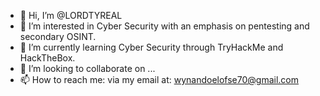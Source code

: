- 👋 Hi, I’m @LORDTYREAL
- 👀 I’m interested in Cyber Security with an emphasis on pentesting and secondary OSINT.
- 🌱 I’m currently learning Cyber Security through TryHackMe and HackTheBox.
- 💞️ I’m looking to collaborate on ...
- 📫 How to reach me: via my email at: wynandoelofse70@gmail.com

<!---
LORDTYREAL/LORDTYREAL is a ✨ special ✨ repository because its `README.md` (this file) appears on your GitHub profile.
You can click the Preview link to take a look at your changes.
--->

